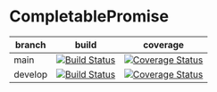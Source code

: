 # CompletablePromise

| branch | build | coverage |
| --- | --- | --- |
| main | [![Build Status](https://travis-ci.com/FlamingTuri/completable-promise.svg?branch=main)](https://travis-ci.com/FlamingTuri/completable-promise) | [![Coverage Status](https://coveralls.io/repos/github/FlamingTuri/completable-promise/badge.svg?branch=main)](https://coveralls.io/github/FlamingTuri/completable-promise?branch=main) |
| develop | [![Build Status](https://travis-ci.com/FlamingTuri/completable-promise.svg?branch=develop)](https://travis-ci.com/FlamingTuri/completable-promise) | [![Coverage Status](https://coveralls.io/repos/github/FlamingTuri/completable-promise/badge.svg?branch=develop)](https://coveralls.io/github/FlamingTuri/completable-promise?branch=develop) |
